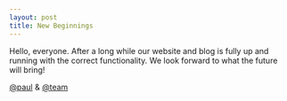 ```yaml
---
layout: post
title: New Beginnings
---
```


<p>Hello, everyone. After a long while our website and blog is fully up and running with the correct functionality. We look forward to what the future will bring!</p>

<a href="#">@paul</a> & <a href="#">@team</a>